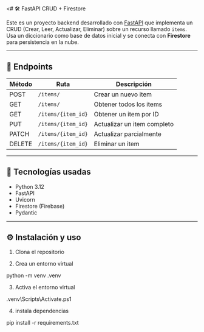 <# 🛠️ FastAPI CRUD + Firestore

Este es un proyecto backend desarrollado con [FastAPI](https://fastapi.tiangolo.com/) que implementa un CRUD (Crear, Leer, Actualizar, Eliminar) sobre un recurso llamado `items`. Usa un diccionario como base de datos inicial y se conecta con **Firestore** para persistencia en la nube.

---

## 🚀 Endpoints

| Método | Ruta                | Descripción                 |
|--------|---------------------|-----------------------------|
| POST   | `/items/`           | Crear un nuevo item         |
| GET    | `/items/`           | Obtener todos los items     |
| GET    | `/items/{item_id}`  | Obtener un item por ID      |
| PUT    | `/items/{item_id}`  | Actualizar un item completo |
| PATCH  | `/items/{item_id}`  | Actualizar parcialmente     |
| DELETE | `/items/{item_id}`  | Eliminar un item            |

---

## 🔧 Tecnologías usadas

- Python 3.12
- FastAPI
- Uvicorn
- Firestore (Firebase)
- Pydantic


---

## ⚙️ Instalación y uso

1. Clona el repositorio

2. Crea un entorno virtual

python -m venv .venv

3. Activa el entorno virtual

.venv\Scripts\Activate.ps1

4. instala dependencias

pip install -r requirements.txt


